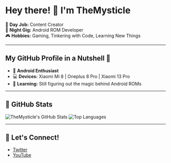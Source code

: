 # Hey there! 👋 I'm TheMysticle

🔧 **Day Job:** Content Creator  
🤖 **Night Gig:** Android ROM Developer  
🎮 **Hobbies:** Gaming, Tinkering with Code, Learning New Things

---

## My GitHub Profile in a Nutshell 🥜

- 📱 **Android Enthusiast**
- 💻 **Devices:** Xiaomi Mi 8 | Oneplus 8 Pro | Xiaomi 13 Pro
- 🌱 **Learning:** Still figuring out the magic behind Android ROMs  

---

## 🌟 GitHub Stats

![TheMysticle's GitHub Stats](https://github-readme-stats.vercel.app/api?username=TheMysticle&show_icons=true&theme=radical)
![Top Languages](https://github-readme-stats.vercel.app/api/top-langs/?username=TheMysticle&layout=compact&theme=radical)

---

## 🔗 Let's Connect!

- [Twitter](https://x.com/TheMysticle)
- [YouTube](https://www.youtube.com/c/themysticle)
